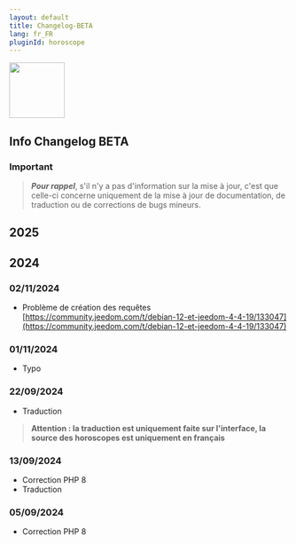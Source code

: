 ```yaml
---
layout: default
title: Changelog-BETA
lang: fr_FR
pluginId: horoscope
---
```


<img src="{{site.baseurl}}/plugin-horoscope/{{site.img}}/horoscope_icon.png" class="pluginLogo" width="100" />

## Info Changelog BETA

### Important

> **_Pour rappel_**, s'il n'y a pas d'information sur la mise à jour, c'est que celle-ci concerne uniquement de la mise à jour de documentation, de traduction ou de corrections de bugs mineurs.

## 2025

## 2024

### 02/11/2024

- Problème de création des requêtes [https://community.jeedom.com/t/debian-12-et-jeedom-4-4-19/133047](https://community.jeedom.com/t/debian-12-et-jeedom-4-4-19/133047)

### 01/11/2024

- Typo

### 22/09/2024

- Traduction

> **Attention : la traduction est uniquement faite sur l'interface, la source des horoscopes est uniquement en français**

### 13/09/2024

- Correction PHP 8
- Traduction

### 05/09/2024

- Correction PHP 8


